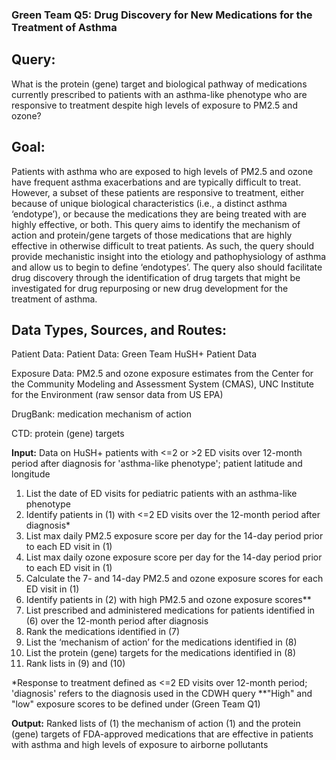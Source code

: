 ### Green Team Q5: Drug Discovery for New Medications for the Treatment of Asthma

## Query:

What is the protein (gene) target and biological pathway of medications currently prescribed to patients with an asthma-like phenotype who are responsive to treatment despite high levels of exposure to PM2.5 and ozone?

## Goal:

Patients with asthma who are exposed to high levels of PM2.5 and ozone have frequent asthma exacerbations and are typically difficult to treat. However, a subset of these patients are responsive to treatment, either because of unique biological characteristics (i.e., a distinct asthma ‘endotype’), or because the medications they are being treated with are highly effective, or both. This query aims to identify the mechanism of action and protein/gene targets of those medications that are highly effective in otherwise difficult to treat patients. As such, the query should provide mechanistic insight into the etiology and pathophysiology of asthma and allow us to begin to define ‘endotypes’. The query also should facilitate drug discovery through the identification of drug targets that might be investigated for drug repurposing or new drug development for the treatment of asthma.

## Data Types, Sources, and Routes:
Patient Data: Patient Data: Green Team HuSH+ Patient Data

Exposure Data: PM2.5 and ozone exposure estimates from the Center for the Community Modeling and Assessment System (CMAS), UNC Institute for the Environment (raw sensor data from US EPA)

DrugBank: medication mechanism of action

CTD: protein (gene) targets

**Input:** Data on HuSH+ patients with <=2 or >2 ED visits over 12-month period after diagnosis for 'asthma-like phenotype'; patient latitude and longitude

1. List the date of ED visits for pediatric patients with an asthma-like phenotype
2. Identify patients in (1) with <=2 ED visits over the 12-month period after diagnosis*
3. List max daily PM2.5 exposure score per day for the 14-day period prior to each ED visit in (1)
4. List max daily ozone exposure score per day for the 14-day period prior to each ED visit in (1)
5. Calculate the 7- and 14-day PM2.5 and ozone exposure scores for each ED visit in (1)
6. Identify patients in (2) with high PM2.5 and ozone exposure scores**
7. List prescribed and administered medications for patients identified in (6) over the 12-month period after diagnosis
8. Rank the medications identified in (7)
9. List the ‘mechanism of action’ for the medications identified in (8)
10. List the protein (gene) targets for the medications identified in (8)
11. Rank lists in (9) and (10)

*Response to treatment defined as <=2 ED visits over 12-month period; 'diagnosis' refers to the diagnosis used in the CDWH query
**"High" and "low" exposure scores to be defined under (Green Team Q1)

**Output:** Ranked lists of (1) the mechanism of action (1) and the protein (gene) targets of FDA-approved medications that are effective in patients with asthma and high levels of exposure to airborne pollutants

